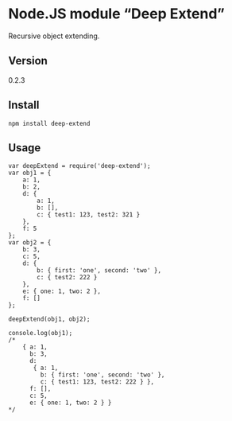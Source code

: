 Node.JS module “Deep Extend”
============================

Recursive object extending.

Version
-----
0.2.3

Install
-----

    npm install deep-extend

Usage
-----

    var deepExtend = require('deep-extend');
    var obj1 = {
        a: 1,
        b: 2,
        d: {
            a: 1,
            b: [],
            c: { test1: 123, test2: 321 }
        },
        f: 5
    };
    var obj2 = {
        b: 3,
        c: 5,
        d: {
            b: { first: 'one', second: 'two' },
            c: { test2: 222 }
        },
        e: { one: 1, two: 2 },
        f: []
    };
    
    deepExtend(obj1, obj2);
    
    console.log(obj1);
    /*
        { a: 1,
          b: 3,
          d: 
           { a: 1,
             b: { first: 'one', second: 'two' },
             c: { test1: 123, test2: 222 } },
          f: [],
          c: 5,
          e: { one: 1, two: 2 } }
    */

